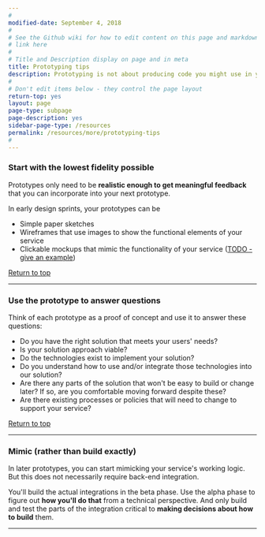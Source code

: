 ```yaml
---
#
modified-date: September 4, 2018
#
# See the Github wiki for how to edit content on this page and markdown styles you can use:
# link here
#
# Title and Description display on page and in meta
title: Prototyping tips
description: Prototyping is not about producing code you might use in your MVP. Instead creating a prototype is about creating just enough to test specific hypotheses.
#
# Don't edit items below - they control the page layout
return-top: yes
layout: page
page-type: subpage
page-description: yes
sidebar-page-type: /resources
permalink: /resources/more/prototyping-tips
#
---
```


### Start with the lowest fidelity possible

Prototypes only need to be **realistic enough to get meaningful feedback** that you can incorporate into your next prototype.

In early design sprints, your prototypes can be
* Simple paper sketches
* Wireframes that use images to show the functional elements of your service
* Clickable mockups that mimic the functionality of your service (<a title="Go to example" href="" target="_blank">TODO - give an example</a>)

<a href="#">Return to top</a>

<hr>


### Use the prototype to answer questions

Think of each prototype as a proof of concept and use it to answer these questions:

* Do you have the right solution that meets your users' needs?
* Is your solution approach viable?
* Do the technologies exist to implement your solution?
* Do you understand how to use and/or integrate those technologies into our solution?
* Are there any parts of the solution that won't be easy to build or change later? If so, are you comfortable moving forward despite these?
* Are there existing processes or policies that will need to change to support your service?

<a href="#">Return to top</a>

<hr>


### Mimic (rather than build exactly)

In later prototypes, you can start mimicking your service's working logic. But this does not necessarily require back-end integration.

You'll build the actual integrations in the beta phase. Use the alpha phase to figure out **how you'll do that** from a technical perspective. And only build and test the parts of the integration critical to **making decisions about how to build** them.

<hr>
